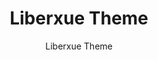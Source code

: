 ---
title: "Liberxue Theme"
github: https://github.com/Liberxue/liberxue.github.io
demo: https://liberxue.github.io/
author:  Liberxue Theme
draft: true
ssg:
  - Jekyll
cms:
  - No Cms
---